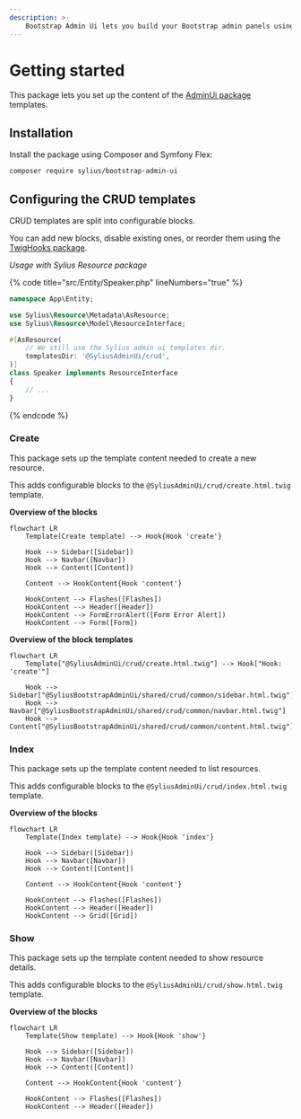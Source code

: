 ```yaml
---
description: >-
    Bootstrap Admin Ui lets you build your Bootstrap admin panels using Sylius and Symfony UX.
---
```


# Getting started

This package lets you set up the content of the [AdminUi package](../admin-ui/getting-started.md) templates.

## Installation

Install the package using Composer and Symfony Flex:

```bash
composer require sylius/bootstrap-admin-ui
```

## Configuring the CRUD templates

CRUD templates are split into configurable blocks.

You can add new blocks, disable existing ones, or reorder them using the [TwigHooks package](../twig-hooks/getting-started.md).

*Usage with Sylius Resource package*

{% code title="src/Entity/Speaker.php" lineNumbers="true" %}
```php
namespace App\Entity;

use Sylius\Resource\Metadata\AsResource;
use Sylius\Resource\Model\ResourceInterface;

#[AsResource(
    // We still use the Sylius admin ui templates dir.
    templatesDir: '@SyliusAdminUi/crud', 
)]
class Speaker implements ResourceInterface
{
    // ...
}

```
{% endcode %}

### Create

This package sets up the template content needed to create a new resource.

This adds configurable blocks to the `@SyliusAdminUi/crud/create.html.twig` template.

**Overview of the blocks**

```mermaid
flowchart LR
    Template(Create template) --> Hook{Hook 'create'}

    Hook --> Sidebar([Sidebar])
    Hook --> Navbar([Navbar])
    Hook --> Content([Content])
    
    Content --> HookContent{Hook 'content'}

    HookContent --> Flashes([Flashes])
    HookContent --> Header([Header])
    HookContent --> FormErrorAlert([Form Error Alert])
    HookContent --> Form([Form])
```

**Overview of the block templates**

```mermaid
flowchart LR
    Template["@SyliusAdminUi/crud/create.html.twig"] --> Hook["Hook: 'create'"]

    Hook --> Sidebar["@SyliusBootstrapAdminUi/shared/crud/common/sidebar.html.twig"]
    Hook --> Navbar["@SyliusBootstrapAdminUi/shared/crud/common/navbar.html.twig"]
    Hook --> Content["@SyliusBootstrapAdminUi/shared/crud/common/content.html.twig"]
```

### Index

This package sets up the template content needed to list resources.

This adds configurable blocks to the `@SyliusAdminUi/crud/index.html.twig` template.

**Overview of the blocks**

```mermaid
flowchart LR
    Template(Index template) --> Hook{Hook 'index'}

    Hook --> Sidebar([Sidebar])
    Hook --> Navbar([Navbar])
    Hook --> Content([Content])
    
    Content --> HookContent{Hook 'content'}

    HookContent --> Flashes([Flashes])
    HookContent --> Header([Header])
    HookContent --> Grid([Grid])
```

### Show

This package sets up the template content needed to show resource details.

This adds configurable blocks to the `@SyliusAdminUi/crud/show.html.twig` template.

**Overview of the blocks**

```mermaid
flowchart LR
    Template(Show template) --> Hook{Hook 'show'}

    Hook --> Sidebar([Sidebar])
    Hook --> Navbar([Navbar])
    Hook --> Content([Content])
    
    Content --> HookContent{Hook 'content'}

    HookContent --> Flashes([Flashes])
    HookContent --> Header([Header])
```
